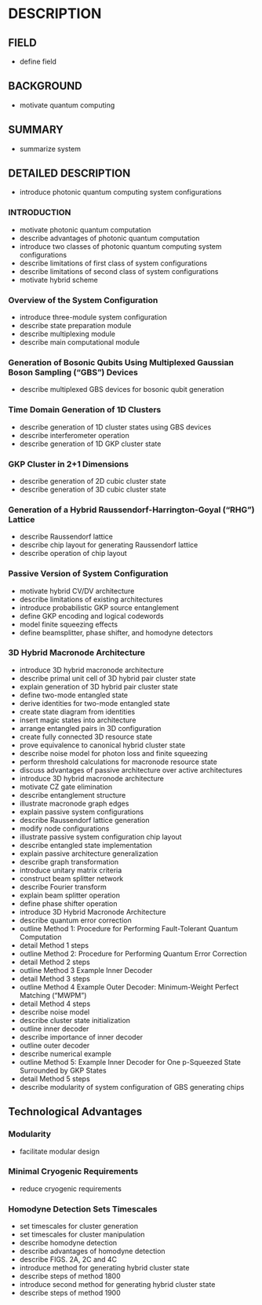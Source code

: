 # DESCRIPTION

## FIELD

- define field

## BACKGROUND

- motivate quantum computing

## SUMMARY

- summarize system

## DETAILED DESCRIPTION

- introduce photonic quantum computing system configurations

### INTRODUCTION

- motivate photonic quantum computation
- describe advantages of photonic quantum computation
- introduce two classes of photonic quantum computing system configurations
- describe limitations of first class of system configurations
- describe limitations of second class of system configurations
- motivate hybrid scheme

### Overview of the System Configuration

- introduce three-module system configuration
- describe state preparation module
- describe multiplexing module
- describe main computational module

### Generation of Bosonic Qubits Using Multiplexed Gaussian Boson Sampling (“GBS”) Devices

- describe multiplexed GBS devices for bosonic qubit generation

### Time Domain Generation of 1D Clusters

- describe generation of 1D cluster states using GBS devices
- describe interferometer operation
- describe generation of 1D GKP cluster state

### GKP Cluster in 2+1 Dimensions

- describe generation of 2D cubic cluster state
- describe generation of 3D cubic cluster state

### Generation of a Hybrid Raussendorf-Harrington-Goyal (“RHG”) Lattice

- describe Raussendorf lattice
- describe chip layout for generating Raussendorf lattice
- describe operation of chip layout

### Passive Version of System Configuration

- motivate hybrid CV/DV architecture
- describe limitations of existing architectures
- introduce probabilistic GKP source entanglement
- define GKP encoding and logical codewords
- model finite squeezing effects
- define beamsplitter, phase shifter, and homodyne detectors

### 3D Hybrid Macronode Architecture

- introduce 3D hybrid macronode architecture
- describe primal unit cell of 3D hybrid pair cluster state
- explain generation of 3D hybrid pair cluster state
- define two-mode entangled state
- derive identities for two-mode entangled state
- create state diagram from identities
- insert magic states into architecture
- arrange entangled pairs in 3D configuration
- create fully connected 3D resource state
- prove equivalence to canonical hybrid cluster state
- describe noise model for photon loss and finite squeezing
- perform threshold calculations for macronode resource state
- discuss advantages of passive architecture over active architectures
- introduce 3D hybrid macronode architecture
- motivate CZ gate elimination
- describe entanglement structure
- illustrate macronode graph edges
- explain passive system configurations
- describe Raussendorf lattice generation
- modify node configurations
- illustrate passive system configuration chip layout
- describe entangled state implementation
- explain passive architecture generalization
- describe graph transformation
- introduce unitary matrix criteria
- construct beam splitter network
- describe Fourier transform
- explain beam splitter operation
- define phase shifter operation
- introduce 3D Hybrid Macronode Architecture
- describe quantum error correction
- outline Method 1: Procedure for Performing Fault-Tolerant Quantum Computation
- detail Method 1 steps
- outline Method 2: Procedure for Performing Quantum Error Correction
- detail Method 2 steps
- outline Method 3 Example Inner Decoder
- detail Method 3 steps
- outline Method 4 Example Outer Decoder: Minimum-Weight Perfect Matching (“MWPM”)
- detail Method 4 steps
- describe noise model
- describe cluster state initialization
- outline inner decoder
- describe importance of inner decoder
- outline outer decoder
- describe numerical example
- outline Method 5: Example Inner Decoder for One p-Squeezed State Surrounded by GKP States
- detail Method 5 steps
- describe modularity of system configuration of GBS generating chips

## Technological Advantages

### Modularity

- facilitate modular design

### Minimal Cryogenic Requirements

- reduce cryogenic requirements

### Homodyne Detection Sets Timescales

- set timescales for cluster generation
- set timescales for cluster manipulation
- describe homodyne detection
- describe advantages of homodyne detection
- describe FIGS. 2A, 2C and 4C
- introduce method for generating hybrid cluster state
- describe steps of method 1800
- introduce second method for generating hybrid cluster state
- describe steps of method 1900

